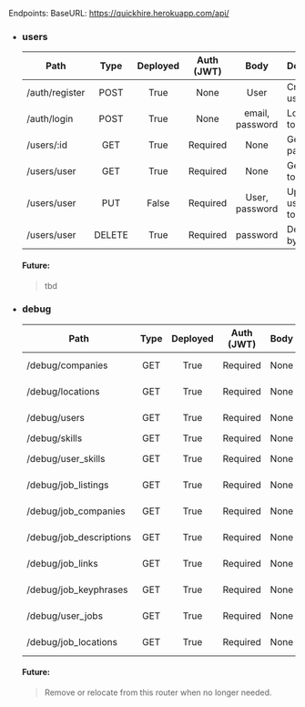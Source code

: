 Endpoints:
BaseURL:
https://quickhire.herokuapp.com/api/

- ### users
    | Path              | Type   | Deployed | Auth (JWT) | Body               | Description          |
    | ----------------- |:------:|:--------:|:----------:|:------------------:| -------------------- |
    | /auth/register    | POST   |     True | None       | User               | Create new user      |
    | /auth/login       | POST   |     True | None       | email, password    | Log in, get token    |
    | /users/:id        | GET    |     True | Required   | None               | Get user by param ID |
    | /users/user       | GET    |     True | Required   | None               | Get user by token    |
    | /users/user       | PUT    |    False | Required   | User, password     | Update user by token |
    | /users/user       | DELETE |     True | Required   | password           | Delete user by token |
    #### Future:
    >tbd

- ### debug
    | Path                     | Type   | Deployed | Auth (JWT) | Body  | Description              |
    | ------------------------ |:------:|:--------:|:----------:|:-----:| ------------------------ |
    | /debug/companies         | GET    |    True | Required    | None  | Get all companies        |
    | /debug/locations         | GET    |    True | Required    | None  | Get all locations        |
    | /debug/users             | GET    |    True | Required    | None  | Get all users            |
    | /debug/skills            | GET    |    True | Required    | None  | Get all skills           |
    | /debug/user_skills       | GET    |    True | Required    | None  | Get all user skills      |
    | /debug/job_listings      | GET    |    True | Required    | None  | Get all job listings     |
    | /debug/job_companies     | GET    |    True | Required    | None  | Get all job companies    |
    | /debug/job_descriptions  | GET    |    True | Required    | None  | Get all job descriptions |
    | /debug/job_links         | GET    |    True | Required    | None  | Get all job links        |
    | /debug/job_keyphrases    | GET    |    True | Required    | None  | Get all job keyphrases   |
    | /debug/user_jobs         | GET    |    True | Required    | None  | Get all user jobs        |
    | /debug/job_locations     | GET    |    True | Required    | None  | Get all job locations    |
    #### Future:
    >Remove or relocate from this router when no longer needed.